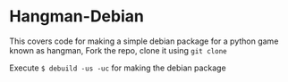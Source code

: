 # Hangman-Debian
This covers code for making a simple debian package for a python game known as hangman, 
Fork the repo, clone it using `git clone`

Execute `$ debuild -us -uc` for making the debian package 
